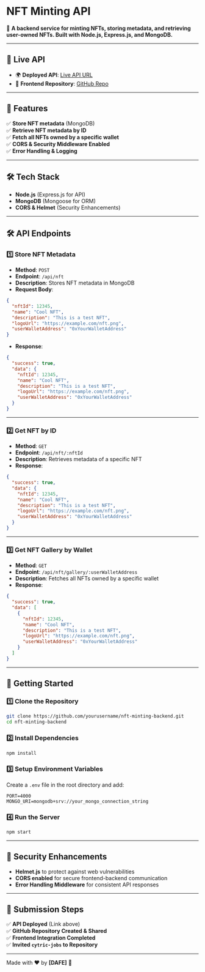 # **NFT Minting API**  
🚀 **A backend service for minting NFTs, storing metadata, and retrieving user-owned NFTs. Built with Node.js, Express.js, and MongoDB.**  

---

## **🔗 Live API**  
- 🌍 **Deployed API**: [Live API URL](https://social-deana-dafe-6dd7000c.koyeb.app/)  
- 📂 **Frontend Repository**: [GitHub Repo](https://github.com/dafejimi/nft-minting-app)  

---

## **📌 Features**  
✅ **Store NFT metadata** (MongoDB)  
✅ **Retrieve NFT metadata by ID**  
✅ **Fetch all NFTs owned by a specific wallet**  
✅ **CORS & Security Middleware Enabled**  
✅ **Error Handling & Logging**  

---

## **🛠️ Tech Stack**
- **Node.js** (Express.js for API)  
- **MongoDB** (Mongoose for ORM)  
- **CORS & Helmet** (Security Enhancements)  

---

## **🛠️ API Endpoints**
### **1️⃣ Store NFT Metadata**
- **Method**: `POST`  
- **Endpoint**: `/api/nft`  
- **Description**: Stores NFT metadata in MongoDB  
- **Request Body**:
```json
{
  "nftId": 12345,
  "name": "Cool NFT",
  "description": "This is a test NFT",
  "logoUrl": "https://example.com/nft.png",
  "userWalletAddress": "0xYourWalletAddress"
}
```
- **Response**:
```json
{
  "success": true,
  "data": {
    "nftId": 12345,
    "name": "Cool NFT",
    "description": "This is a test NFT",
    "logoUrl": "https://example.com/nft.png",
    "userWalletAddress": "0xYourWalletAddress"
  }
}
```

---

### **2️⃣ Get NFT by ID**
- **Method**: `GET`  
- **Endpoint**: `/api/nft/:nftId`  
- **Description**: Retrieves metadata of a specific NFT  
- **Response**:
```json
{
  "success": true,
  "data": {
    "nftId": 12345,
    "name": "Cool NFT",
    "description": "This is a test NFT",
    "logoUrl": "https://example.com/nft.png",
    "userWalletAddress": "0xYourWalletAddress"
  }
}
```

---

### **3️⃣ Get NFT Gallery by Wallet**
- **Method**: `GET`  
- **Endpoint**: `/api/nft/gallery/:userWalletAddress`  
- **Description**: Fetches all NFTs owned by a specific wallet  
- **Response**:
```json
{
  "success": true,
  "data": [
    {
      "nftId": 12345,
      "name": "Cool NFT",
      "description": "This is a test NFT",
      "logoUrl": "https://example.com/nft.png",
      "userWalletAddress": "0xYourWalletAddress"
    }
  ]
}
```

---

## **🚀 Getting Started**
### **1️⃣ Clone the Repository**
```bash
git clone https://github.com/yourusername/nft-minting-backend.git
cd nft-minting-backend
```

### **2️⃣ Install Dependencies**
```bash
npm install
```

### **3️⃣ Setup Environment Variables**
Create a `.env` file in the root directory and add:  
```
PORT=4000
MONGO_URI=mongodb+srv://your_mongo_connection_string
```

### **4️⃣ Run the Server**
```bash
npm start
```

---

## **🔐 Security Enhancements**
- **Helmet.js** to protect against web vulnerabilities  
- **CORS enabled** for secure frontend-backend communication  
- **Error Handling Middleware** for consistent API responses  

---

## **📜 Submission Steps**
✅ **API Deployed** (Link above)  
✅ **GitHub Repository Created & Shared**  
✅ **Frontend Integration Completed**  
✅ **Invited `cytric-jobs` to Repository**  

---

Made with ❤️ by **[DAFE]** 🚀
